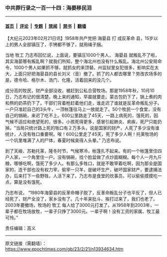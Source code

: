 ### 中共罪行录之一百一十四：海晏移民泪

---

#### [首页](../../../..?n13934634) &nbsp;|&nbsp; [评论](../../../../../epoch-comment?n13934634) &nbsp;|&nbsp; [专题](../../../../../epoch-special?n13934634) &nbsp;|&nbsp; [禁闻](../../../../../epoch-news?n13934634) &nbsp;|&nbsp; [禁书](../../../../../books?n13934634) &nbsp;|&nbsp; [翻墙](https://github.com/gfw-breaker/nogfw/blob/master/README.md?n13934634)


<div class="post_content" id="artbody" itemprop="articleBody">
 <!-- article content begin -->
 <p>
  【大纪元2023年02月21日讯】1958年共产党把
  <ok href="https://www.epochtimes.com/gb/tag/%E6%B5%B7%E6%99%8F%E5%8E%BF.html">
   海晏县
  </ok>
  打
  <ok href="https://www.epochtimes.com/gb/tag/%E6%88%90%E5%8F%8D%E9%9D%A9%E5%91%BD.html">
   成反革命
  </ok>
  县，15岁以上的男人全部镇压了，手铐都不够了，就用绳子捆。
 </p>
 <p>
  当地
  <ok href="https://www.epochtimes.com/gb/tag/%E7%89%A7%E5%B7%A5.html">
   牧工
  </ok>
  乃志布回忆说，上面说，要镇压1000个男人，
  <ok href="https://www.epochtimes.com/gb/tag/%E6%B5%B7%E6%99%8F%E5%8E%BF.html">
   海晏县
  </ok>
  就叛乱不了啦，其实海晏哪有叛乱啊？就我们所知，整个海北州也没有什么叛乱。海北州公安局命令，1000个男人如果抓不够，就抓女的来顶替。州监狱里女犯很多，影响实在太大，上面只好把海晏县的县长刘义（音）撤了。抓了的人都去哪里？劳改农场多的是，德令哈、格尔木、浩门、化隆，活着回来的没几个。
 </p>
 <p>
  成分高的牧民，财产全部没收，被赶到公私合营牧场。那是1958年秋，10月10日，乃志布记的很清楚，晚上来的通知，早晨就要走。蒙古包扔下了，锅上煮的肉和熬的奶茶扔下了。干部们背着枪赶着他们走，谁走迟了谁就是反革命叛乱分子。一户只准赶自己的3头牛，一顶帐篷往马上一放就走了。50个牧民一个食堂，没有自己的锅碗，来迟了吃不上。600公里路走了45天，一路上病死的，饿死的，因气候不适应和绝望死的，很多。小孩死得更多，感冒引起肺炎、痢疾，死尸只能扔掉。“当局只统计路上死的牲口有２万多头，说是国家的财产，人死了多少没有谁统计，人没有牲口重要啊。唉！600公里走了45天，死了多少人啊！托莱牧场的一个坑里堆满了人的尸体，春夏时候臭得人头晕。” 乃志布说。
 </p>
 <p>
  到了天峻、苏勒托莱，隆冬时节，气候寒冷，帐篷扎不起来。有的一个帐篷里住四户人家，一个角里住一户。没有锅碗，找个脸盆做了点炒面糊糊。每个人一月九斤粮，哪够吃啊，饿死了多少人。有那么多牲口，就是不敢宰着吃啊，因为那全是国家的，连干部也没有权力宰。偷宰一只羊，是破坏生产，破坏国家财产，要逮捕法办，后来打下一些野牲，人活下来了。乃志布是食堂的炊事员，可以偷偷摸摸吃一点，算是没有饿死。
 </p>
 <p>
  乃志布说， “1980年海晏县的反革命帽子脱了，反革命叛乱分子也平反了，但人已经死了，财产全没了，家乡没有了。几十年来批斗、挨打过来了，我们也老了。2003年要撤场，牧场的
  <ok href="https://www.epochtimes.com/gb/tag/%E7%89%A7%E5%B7%A5.html">
   牧工
  </ok>
  每人给了3000元打发了。从1958年到2003年，一辈子都在牧场放牧，一辈子只挣了3000元。一辈子啊！没有工资的家属、牧工最可怜。”
 </p>
 <p>
  责任编辑：高义
 </p>
 <!-- article content end -->
 <div id="below_article_ad">
 </div>
</div>


---

原文链接（需翻墙）：https://www.epochtimes.com/gb/23/2/21/n13934634.htm